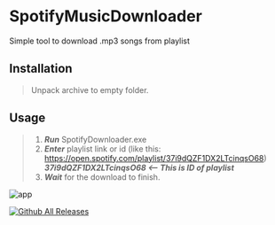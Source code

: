 # SpotifyMusicDownloader
Simple tool to download .mp3 songs from playlist 
## Installation
> Unpack archive to empty folder.
## Usage
> 1. ***Run*** SpotifyDownloader.exe
> 2. ***Enter*** playlist link or id (like this: https://open.spotify.com/playlist/37i9dQZF1DX2LTcinqsO68)<br>
***37i9dQZF1DX2LTcinqsO68 <-- This is ID of playlist***
> 3. ***Wait*** for the download to finish.

![app](https://user-images.githubusercontent.com/74421236/161390545-3ada0250-a3d6-4c67-bf3c-667ff1621528.gif)

[![Github All Releases](https://img.shields.io/github/downloads/KXRXH/SpotifyMusicDownloader/total.svg)]()
